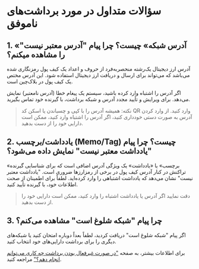 # سؤالات متداول در مورد برداشت‌های ناموفق

## 1.	«آدرس شبکه» چیست؟ چرا پیام "آدرس معتبر نیست" را مشاهده میکنم؟

آدرس ارز دیجیتال یک‌رشته منحصربه‌فرد از حروف و اعداد یک کیف پول رمزنگاری شده می‌باشد که می‌تواند برای ارسال و دریافت ارز دیجیتال استفاده شود. این آدرس مختص یک کیف پول در بلاک‌چین است.

اگر آدرس را اشتباه وارد کرده باشید، سیستم یک پیغام خطا (آدرس نامعتبر) نمایش می‌دهد. برای ویرایش و تأیید مجدد آدرس و شبکه برداشت، با گیرنده خود تماس بگیرید.

> نکته: همیشه آدرس را با کپی و چسباندن یا اسکن کد QR وارد کنید. از وارد کردن آدرس به صورت دستی خودداری کنید، اگر آدرس را اشتباه وارد کنید، ممکن است دارایی خود را از دست بدهید.

## 2.	 یادداشت/برچسب (Memo/Tag) چیست؟ چرا پیام "یادداشت معتبر نیست" نمایش داده می‌شود؟

«برچسب» یا «یادداشت» یک ویژگی آدرس اضافی است که برای شناسایی گیرنده تراکنش در کنار آدرس کیف پول در برخی از رمزارزها ضروری است.
"یادداشت معتبر نیست" نشان می‌دهد که یادداشت اشتباهی را وارد کرده‌اید. لطفاً برای اطمینان از صحت اطلاعات خود، با گیرنده تأیید کنید.

> دقت نمایید اگر آدرس یا یادداشت اشتباه را وارد کنید، ممکن است دارایی خود را از دست بدهید.
	
## 3.	 چرا پیام "شبکه شلوغ است" مشاهده می‌کنم؟

اگر پیام "شبکه شلوغ است" دریافت کردید، لطفاً بعداً دوباره امتحان کنید یا شبکه‌های دیگری را برای برداشت دارایی‌های خود انتخاب کنید.

برای اطلاعات بیشتر، به صفحه ["در صورت غیرفعال بودن برداشت چه کاری می‌توانم انجام دهم؟"](https://github.com/HitoBitCo/FAQDocs/blob/main/Crypto-Deposit-Withdrawal/Deposit-Withdraw-Guide/What-Can-I-Do-When-Withdrawal-Is-Suspended/What-Can-I-Do-When-Withdrawal-Is-Suspended.md) مراجعه کنید.
